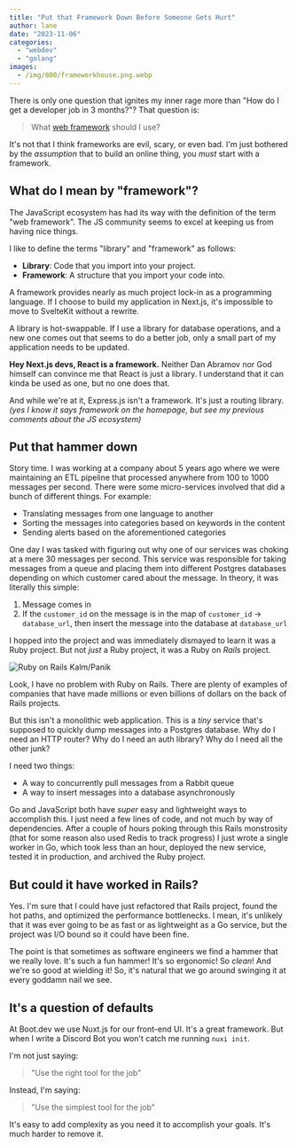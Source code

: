 ```yaml
---
title: "Put that Framework Down Before Someone Gets Hurt"
author: lane
date: "2023-11-06"
categories: 
  - "webdev"
  - "golang"
images:
  - /img/800/frameworkhouse.png.webp
---
```


There is only one question that ignites my inner rage more than "How do I get a developer job in 3 months?"? That question is:

> What [web framework](/backend/dont-start-with-frameworks/) should I use?

It's not that I think frameworks are evil, scary, or even bad. I'm just bothered by the *assumption* that to build an online thing, you *must* start with a framework.

## What do I mean by "framework"?

The JavaScript ecosystem has had its way with the definition of the term "web framework". The JS community seems to excel at keeping us from having nice things.

I like to define the terms "library" and "framework" as follows:

* **Library**: Code that you import into your project.
* **Framework**: A structure that you import your code into.

A framework provides nearly as much project lock-in as a programming language. If I choose to build my application in Next.js, it's impossible to move to SvelteKit without a rewrite.

A library is hot-swappable. If I use a library for database operations, and a new one comes out that seems to do a better job, only a small part of my application needs to be updated.

**Hey Next.js devs, React is a framework.** Neither Dan Abramov nor God himself can convince me that React is just a library. I understand that it can kinda be used as one, but no one does that.

And while we're at it, Express.js isn't a framework. It's just a routing library. *(yes I know it says framework on the homepage, but see my previous comments about the JS ecosystem)*

## Put that hammer down

Story time. I was working at a company about 5 years ago where we were maintaining an ETL pipeline that processed anywhere from 100 to 1000 messages per second. There were some micro-services involved that did a bunch of different things. For example:

* Translating messages from one language to another
* Sorting the messages into categories based on keywords in the content
* Sending alerts based on the aforementioned categories

One day I was tasked with figuring out why one of our services was choking at a mere 30 messages per second. This service was responsible for taking messages from a queue and placing them into different Postgres databases depending on which customer cared about the message. In theory, it was literally this simple:

1. Message comes in
2. If the  `customer_id` on the message is in the map of `customer_id` -> `database_url`, then insert the message into the database at `database_url`

I hopped into the project and was immediately dismayed to learn it was a Ruby project. But not *just* a Ruby project, it was a Ruby on *Rails* project.

![Ruby on Rails Kalm/Panik](/img/800/kalmpanicrails.png.webp)

Look, I have no problem with Ruby on Rails. There are plenty of examples of companies that have made millions or even billions of dollars on the back of Rails projects.

But this isn't a monolithic web application. This is a *tiny* service that's supposed to quickly dump messages into a Postgres database. Why do I need an HTTP router? Why do I need an auth library? Why do I need all the other junk?

I need two things:

* A way to concurrently pull messages from a Rabbit queue
* A way to insert messages into a database asynchronously

Go and JavaScript both have *super* easy and lightweight ways to accomplish this. I just need a few lines of code, and not much by way of dependencies. After a couple of hours poking through this Rails monstrosity (that for some reason also used Redis to track progress) I just wrote a single worker in Go, which took less than an hour, deployed the new service, tested it in production, and archived the Ruby project.

## But could it have worked in Rails?

Yes. I'm sure that I could have just refactored that Rails project, found the hot paths, and optimized the performance bottlenecks. I mean, it's unlikely that it was ever going to be as fast or as lightweight as a Go service, but the project was I/O bound so it could have been fine.

The point is that sometimes as software engineers we find a hammer that we really love. It's such a fun hammer! It's so ergonomic! So *clean*! And we're so good at wielding it! So, it's natural that we go around swinging it at every goddamn nail we see.

## It's a question of defaults

At Boot.dev we use Nuxt.js for our front-end UI. It's a great framework. But when I write a Discord Bot you won't catch me running `nuxi init`.

I'm not just saying:

> "Use the right tool for the job"

Instead, I'm saying:

> "Use the simplest tool for the job"

It's easy to add complexity as you need it to accomplish your goals. It's much harder to remove it.
